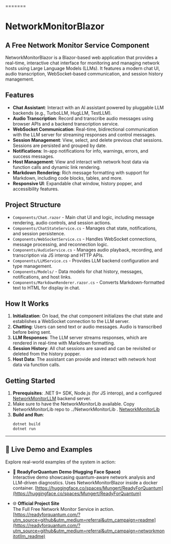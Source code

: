 =======
# NetworkMonitorBlazor

## A Free Network Monitor Service Component

NetworkMonitorBlazor is a Blazor-based web application that provides a real-time, interactive chat interface for monitoring and managing network hosts using Large Language Models (LLMs). It features a modern chat UI, audio transcription, WebSocket-based communication, and session history management.

## Features

- **Chat Assistant**: Interact with an AI assistant powered by pluggable LLM backends (e.g., TurboLLM, HugLLM, TestLLM).
- **Audio Transcription**: Record and transcribe audio messages using browser APIs and a backend transcription service.
- **WebSocket Communication**: Real-time, bidirectional communication with the LLM server for streaming responses and control messages.
- **Session Management**: View, select, and delete previous chat sessions. Sessions are persisted and grouped by date.
- **Notifications**: In-app notifications for info, warnings, errors, and success messages.
- **Host Management**: View and interact with network host data via function calls and dynamic link rendering.
- **Markdown Rendering**: Rich message formatting with support for Markdown, including code blocks, tables, and more.
- **Responsive UI**: Expandable chat window, history popper, and accessibility features.

## Project Structure

- `Components/Chat.razor` - Main chat UI and logic, including message rendering, audio controls, and session actions.
- `Components/ChatStateService.cs` - Manages chat state, notifications, and session persistence.
- `Components/WebSocketService.cs` - Handles WebSocket connections, message processing, and reconnection logic.
- `Components/AudioService.cs` - Manages audio playback, recording, and transcription via JS interop and HTTP APIs.
- `Components/LLMService.cs` - Provides LLM backend configuration and type management.
- `Components/Models/` - Data models for chat history, messages, notifications, and host links.
- `Components/MarkdownRenderer.razor.cs` - Converts Markdown-formatted text to HTML for display in chat.

## How It Works

1. **Initialization**: On load, the chat component initializes the chat state and establishes a WebSocket connection to the LLM server.
2. **Chatting**: Users can send text or audio messages. Audio is transcribed before being sent.
3. **LLM Responses**: The LLM server streams responses, which are rendered in real-time with Markdown formatting.
4. **Session History**: All chat sessions are saved and can be revisited or deleted from the history popper.
5. **Host Data**: The assistant can provide and interact with network host data via function calls.

## Getting Started

1. **Prerequisites**: .NET 9+ SDK, Node.js (for JS interop), and a configured [NetworkMonitorLLM](https://github.com/Mungert69/NetworkMonitorLLM)  backend server.
2. Make sure to have the NetworkMonitorLib available. Copy NetworkMonitorLib repo to ../NetworkMonitorLib . [NetworkMonitorLib](https://github.com/Mungert69/NetworkMonitorLib/blob/main/README.md)
3. **Build and Run**:
   ```bash
   dotnet build
   dotnet run
   ```


---

## 🚀 Live Demo and Examples

Explore real-world examples of the system in action:

- 🔬 **ReadyForQuantum Demo (Hugging Face Space)**  
  Interactive demo showcasing quantum-aware network analysis and LLM-driven diagnostics. Uses NetworkMonitorBlazor inside a docker container.
  [https://huggingface.co/spaces/Mungert/ReadyForQuantum](https://huggingface.co/spaces/Mungert/ReadyForQuantum)

- 🌐 **Official Project Site**  
  The Full Free Network Monitor Service in action.  
  [https://readyforquantum.com/?utm_source=github&utm_medium=referral&utm_campaign=readme](https://readyforquantum.com/?utm_source=github&utm_medium=referral&utm_campaign=networkmonitotllm_readme)

